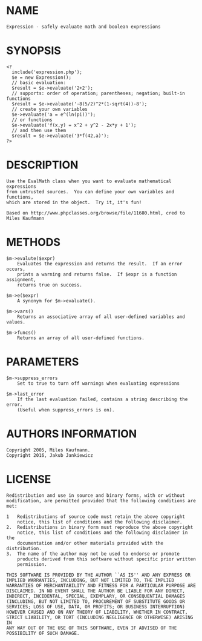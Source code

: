 # NAME
    Expression - safely evaluate math and boolean expressions
    
# SYNOPSIS
    <?
      include('expression.php');
      $e = new Expression();
      // basic evaluation:
      $result = $e->evaluate('2+2');
      // supports: order of operation; parentheses; negation; built-in functions
      $result = $e->evaluate('-8(5/2)^2*(1-sqrt(4))-8');
      // create your own variables
      $e->evaluate('a = e^(ln(pi))');
      // or functions
      $e->evaluate('f(x,y) = x^2 + y^2 - 2x*y + 1');
      // and then use them
      $result = $e->evaluate('3*f(42,a)');
    ?>
      
# DESCRIPTION
    Use the EvalMath class when you want to evaluate mathematical expressions 
    from untrusted sources.  You can define your own variables and functions,
    which are stored in the object.  Try it, it's fun!
    
    Based on http://www.phpclasses.org/browse/file/11680.html, cred to Miles Kaufmann
    
# METHODS
    $m->evalute($expr)
        Evaluates the expression and returns the result.  If an error occurs,
        prints a warning and returns false.  If $expr is a function assignment,
        returns true on success.
    
    $m->e($expr)
        A synonym for $m->evaluate().
    
    $m->vars()
        Returns an associative array of all user-defined variables and values.
        
    $m->funcs()
        Returns an array of all user-defined functions.

# PARAMETERS
    $m->suppress_errors
        Set to true to turn off warnings when evaluating expressions

    $m->last_error
        If the last evaluation failed, contains a string describing the error.
        (Useful when suppress_errors is on).

# AUTHORS INFORMATION
    Copyright 2005, Miles Kaufmann.
    Copyright 2016, Jakub Jankiewicz

# LICENSE
    Redistribution and use in source and binary forms, with or without
    modification, are permitted provided that the following conditions are
    met:
    
    1   Redistributions of source code must retain the above copyright
        notice, this list of conditions and the following disclaimer.
    2.  Redistributions in binary form must reproduce the above copyright
        notice, this list of conditions and the following disclaimer in the
        documentation and/or other materials provided with the distribution.
    3.  The name of the author may not be used to endorse or promote
        products derived from this software without specific prior written
        permission.
    
    THIS SOFTWARE IS PROVIDED BY THE AUTHOR ``AS IS'' AND ANY EXPRESS OR
    IMPLIED WARRANTIES, INCLUDING, BUT NOT LIMITED TO, THE IMPLIED
    WARRANTIES OF MERCHANTABILITY AND FITNESS FOR A PARTICULAR PURPOSE ARE
    DISCLAIMED. IN NO EVENT SHALL THE AUTHOR BE LIABLE FOR ANY DIRECT,
    INDIRECT, INCIDENTAL, SPECIAL, EXEMPLARY, OR CONSEQUENTIAL DAMAGES
    (INCLUDING, BUT NOT LIMITED TO, PROCUREMENT OF SUBSTITUTE GOODS OR
    SERVICES; LOSS OF USE, DATA, OR PROFITS; OR BUSINESS INTERRUPTION)
    HOWEVER CAUSED AND ON ANY THEORY OF LIABILITY, WHETHER IN CONTRACT,
    STRICT LIABILITY, OR TORT (INCLUDING NEGLIGENCE OR OTHERWISE) ARISING IN
    ANY WAY OUT OF THE USE OF THIS SOFTWARE, EVEN IF ADVISED OF THE
    POSSIBILITY OF SUCH DAMAGE.
